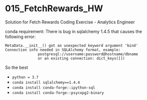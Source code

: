 # 015_FetchRewards_HW
Solution for Fetch Rewards Coding Exercise - Analytics Engineer



conda requirement:
There is bug in sqlalchemy 1.4.5 that causes the following error:
```
MetaData.__init__() got an unexpected keyword argument 'bind'
Connection info needed in SQLAlchemy format, example:
               postgresql://username:password@hostname/dbname
               or an existing connection: dict_keys([])
```
So the best 
 - `python = 3.7`
 - `conda install sqlalchemy==1.4.4`
 - `conda install conda-forge::ipython-sql`
 - `conda install conda-forge::psycopg2-binary`